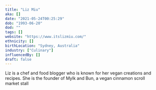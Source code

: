 ```yaml
---
title: "Liz Miu"
aka: []
date: "2021-05-24T00:25:29"
dob: "1993-06-20"
dod: ""
tags: []
website: "https://www.itslizmiu.com/"
ethnicity: []
birthLocation: "Sydney, Australia"
industry: ["Culinary"]
influencedBy: []
draft: false
---
```


Liz is a chef and food blogger who is known for her vegan creations and recipes. She is the founder of Mylk and Bun, a vegan cinnamon scroll market stall
